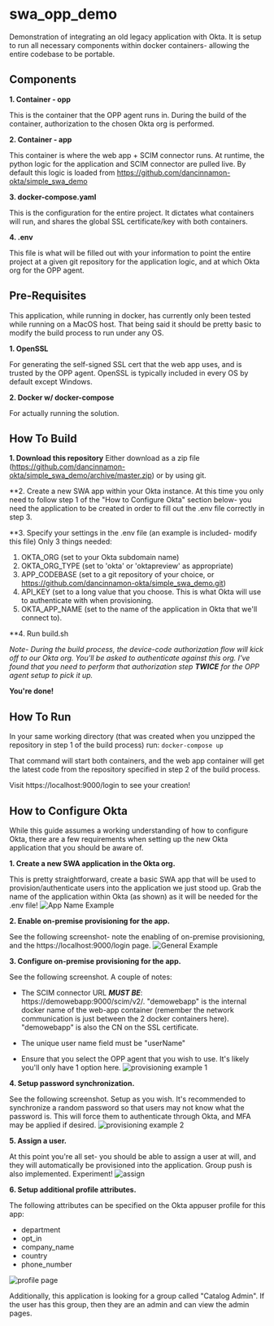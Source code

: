 # swa_opp_demo
Demonstration of integrating an old legacy application with Okta.  It is setup to run all necessary components within docker containers- allowing the entire codebase to be portable.

## Components
**1. Container - opp**

   This is the container that the OPP agent runs in.  During the build of the container, authorization to the chosen Okta org is performed.
   
**2. Container - app**

   This container is where the web app + SCIM connector runs.  At runtime, the python logic for the application and SCIM connector are pulled live. By default this logic is loaded from https://github.com/dancinnamon-okta/simple_swa_demo
   
**3. docker-compose.yaml**

   This is the configuration for the entire project.  It dictates what containers will run, and shares the global SSL certificate/key with both containers.
   
**4. .env**

   This file is what will be filled out with your information to point the entire project at a given git repository for the application logic, and at which Okta org for the OPP agent.

## Pre-Requisites
This application, while running in docker, has currently only been tested while running on a MacOS host.  That being said it should be pretty basic to modify the build process to run under any OS.

**1. OpenSSL**

   For generating the self-signed SSL cert that the web app uses, and is trusted by the OPP agent.  OpenSSL is typically included in every OS by default except Windows.
   
**2. Docker w/ docker-compose**

   For actually running the solution.

## How To Build

**1. Download this repository**
    Either download as a zip file (https://github.com/dancinnamon-okta/simple_swa_demo/archive/master.zip) or by using git.

**2. Create a new SWA app within your Okta instance.  At this time you only need to follow step 1 of the "How to Configure Okta" section below- you need the application to be created in order to fill out the .env file correctly in step 3.

**3. Specify your settings in the .env file (an example is included- modify this file)
   Only 3 things needed:
   1. OKTA_ORG (set to your Okta subdomain name)
   2. OKTA_ORG_TYPE (set to 'okta' or 'oktapreview' as appropriate)
   3. APP_CODEBASE (set to a git repository of your choice, or https://github.com/dancinnamon-okta/simple_swa_demo.git)
   4. API_KEY (set to a long value that you choose. This is what Okta will use to authenticate with when provisioning.
   5. OKTA_APP_NAME (set to the name of the application in Okta that we'll connect to).
   
**4. Run build.sh

*Note- During the build process, the device-code authorization flow will kick off to our Okta org.  You'll be asked to authenticate against this org.  I've found that you need to perform that authorization step **TWICE** for the OPP agent setup to pick it up.*

**You're done!**

## How To Run
In your same working directory (that was created when you unzipped the repository in step 1 of the build process) run:
`docker-compose up`

That command will start both containers, and the web app container will get the latest code from the repository specified in step 2 of the build process.

Visit https://localhost:9000/login to see your creation!

## How to Configure Okta
While this guide assumes a working understanding of how to configure Okta, there are a few requirements when setting up the new Okta application that you should be aware of.

**1. Create a new SWA application in the Okta org.**

This is pretty straightforward, create a basic SWA app that will be used to provision/authenticate users into the application we just stood up.  Grab the name of the application within Okta (as shown) as it will be needed for the .env file!
![App Name Example](https://github.com/dancinnamon-okta/swa_opp_demo/blob/master/readme_images/swa_app_name.jpg "Example of obtaining the app name")


**2. Enable on-premise provisioning for the app.**

See the following screenshot- note the enabling of on-premise provisioning, and the https://localhost:9000/login page.
![General Example](https://github.com/dancinnamon-okta/swa_opp_demo/blob/master/readme_images/swa_app_general.jpg "Example general tab")

**3. Configure on-premise provisioning for the app.**

See the following screenshot.  A couple of notes:
* The SCIM connector URL ***MUST BE***: https://demowebapp:9000/scim/v2/. "demowebapp" is the internal docker name of the web-app container (remember the network communication is just between the 2 docker containers here).  "demowebapp" is also the CN on the SSL certificate.

* The unique user name field must be "userName"

* Ensure that you select the OPP agent that you wish to use.  It's likely you'll only have 1 option here.
![provisioning example 1](https://github.com/dancinnamon-okta/swa_opp_demo/blob/master/readme_images/swa_app_provisioning.jpg "Example provisioning tab")

**4. Setup password synchronization.**

See the following screenshot.  Setup as you wish.  It's recommended to synchronize a random password so that users may not know what the password is.  This will force them to authenticate through Okta, and MFA may be applied if desired.
![provisioning example 2](https://github.com/dancinnamon-okta/swa_opp_demo/blob/master/readme_images/swa_app_provisioning2.jpg "Example provisioning tab 2")

**5. Assign a user.**

At this point you're all set- you should be able to assign a user at will, and they will automatically be provisioned into the application.  Group push is also implemented.  Experiment!
![assign](https://github.com/dancinnamon-okta/swa_opp_demo/blob/master/readme_images/assignments.jpg "Example assignments tab")

**6. Setup additional profile attributes.**

The following attributes can be specified on the Okta appuser profile for this app:
- department
- opt_in
- company_name
- country
- phone_number

![profile page](https://github.com/dancinnamon-okta/swa_opp_demo/blob/master/readme_images/swa_app_profile.jpg "Example profile")

Additionally, this application is looking for a group called "Catalog Admin".  If the user has this group, then they are an admin and can view the admin pages.
